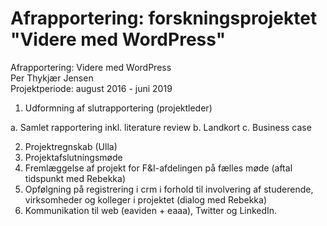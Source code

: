 # Afrapportering: forskningsprojektet "Videre med WordPress"

Afrapportering: Videre med WordPress  
Per Thykjær Jensen  
Projektperiode: august 2016 - juni 2019  


1. Udformning af slutrapportering (projektleder)

a. Samlet rapportering inkl. literature review
b. Landkort
c. Business case

2. Projektregnskab (Ulla)
3. Projektafslutningsmøde
4. Fremlæggelse af projekt for F&I-afdelingen på fælles møde (aftal tidspunkt
med Rebekka)
5. Opfølgning på registrering i crm i forhold til involvering af studerende,
virksomheder og kolleger i projektet (dialog med Rebekka)
6. Kommunikation til web (eaviden + eaaa), Twitter og LinkedIn.
